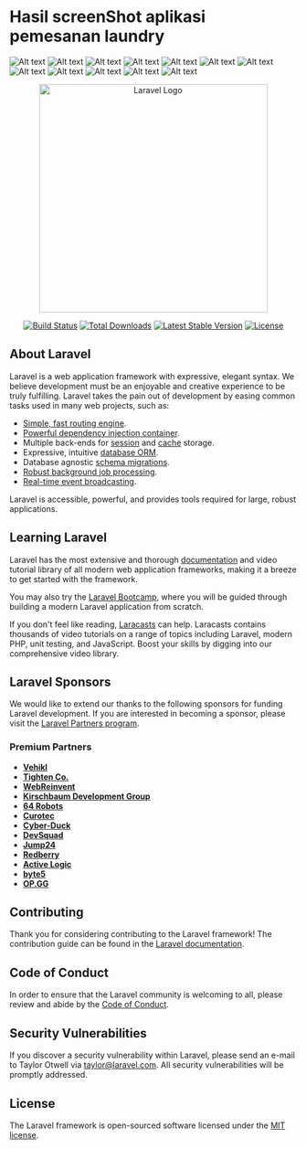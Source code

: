 <h1>Hasil screenShot aplikasi pemesanan laundry</h1>
<img title="a title" alt="Alt text" src="https://github.com/rizkifaizal/Pemesanan-laundry/assets/138428427/12af8dae-1d3c-4a78-9ae2-c11f8962d888">

<img title="a title" alt="Alt text" src="https://github.com/rizkifaizal/Pemesanan-laundry/assets/138428427/8ef009d5-67d0-4faa-821a-524f866e484e">

<img title="a title" alt="Alt text" src="https://github.com/rizkifaizal/Pemesanan-laundry/assets/138428427/57563328-baf1-4d09-b49d-cc68df1565e6">

<img title="a title" alt="Alt text" src="https://github.com/rizkifaizal/Pemesanan-laundry/assets/138428427/2a6b13b1-ceb2-4e97-ad7c-bccb22ca27b1">

<img title="a title" alt="Alt text" src="https://github.com/rizkifaizal/Pemesanan-laundry/assets/138428427/b174f2b9-f660-4e68-b8c2-1a2f1d7d7ff9">

<img title="a title" alt="Alt text" src="https://github.com/rizkifaizal/Pemesanan-laundry/assets/138428427/b60c4fae-36f8-42b8-8323-9a93be4f4669">

<img title="a title" alt="Alt text" src="https://github.com/rizkifaizal/Pemesanan-laundry/assets/138428427/2b1969d1-ed0f-4bff-86b0-88369d03e5e7">

<img title="a title" alt="Alt text" src="https://github.com/rizkifaizal/Pemesanan-laundry/assets/138428427/98930f2d-5c09-4180-b846-86e529d0aaac">

<img title="a title" alt="Alt text" src="https://github.com/rizkifaizal/Pemesanan-laundry/assets/138428427/b0ed45b5-5d72-47db-8e14-743b7a73dbad">

<img title="a title" alt="Alt text" src="https://github.com/rizkifaizal/Pemesanan-laundry/assets/138428427/6ee51287-144c-4e9b-913e-bcda7af43616">

<img title="a title" alt="Alt text" src="https://github.com/rizkifaizal/Pemesanan-laundry/assets/138428427/73c2cd41-e98c-45b2-862b-37fd8e812538">

<img title="a title" alt="Alt text" src="https://github.com/rizkifaizal/Pemesanan-laundry/assets/138428427/46f59c62-6bf6-42c8-afae-96616c8ac404">



<p align="center"><a href="https://laravel.com" target="_blank"><img src="https://raw.githubusercontent.com/laravel/art/master/logo-lockup/5%20SVG/2%20CMYK/1%20Full%20Color/laravel-logolockup-cmyk-red.svg" width="400" alt="Laravel Logo"></a></p>

<p align="center">
<a href="https://github.com/laravel/framework/actions"><img src="https://github.com/laravel/framework/workflows/tests/badge.svg" alt="Build Status"></a>
<a href="https://packagist.org/packages/laravel/framework"><img src="https://img.shields.io/packagist/dt/laravel/framework" alt="Total Downloads"></a>
<a href="https://packagist.org/packages/laravel/framework"><img src="https://img.shields.io/packagist/v/laravel/framework" alt="Latest Stable Version"></a>
<a href="https://packagist.org/packages/laravel/framework"><img src="https://img.shields.io/packagist/l/laravel/framework" alt="License"></a>
</p>

## About Laravel

Laravel is a web application framework with expressive, elegant syntax. We believe development must be an enjoyable and creative experience to be truly fulfilling. Laravel takes the pain out of development by easing common tasks used in many web projects, such as:

- [Simple, fast routing engine](https://laravel.com/docs/routing).
- [Powerful dependency injection container](https://laravel.com/docs/container).
- Multiple back-ends for [session](https://laravel.com/docs/session) and [cache](https://laravel.com/docs/cache) storage.
- Expressive, intuitive [database ORM](https://laravel.com/docs/eloquent).
- Database agnostic [schema migrations](https://laravel.com/docs/migrations).
- [Robust background job processing](https://laravel.com/docs/queues).
- [Real-time event broadcasting](https://laravel.com/docs/broadcasting).

Laravel is accessible, powerful, and provides tools required for large, robust applications.

## Learning Laravel

Laravel has the most extensive and thorough [documentation](https://laravel.com/docs) and video tutorial library of all modern web application frameworks, making it a breeze to get started with the framework.

You may also try the [Laravel Bootcamp](https://bootcamp.laravel.com), where you will be guided through building a modern Laravel application from scratch.

If you don't feel like reading, [Laracasts](https://laracasts.com) can help. Laracasts contains thousands of video tutorials on a range of topics including Laravel, modern PHP, unit testing, and JavaScript. Boost your skills by digging into our comprehensive video library.

## Laravel Sponsors

We would like to extend our thanks to the following sponsors for funding Laravel development. If you are interested in becoming a sponsor, please visit the [Laravel Partners program](https://partners.laravel.com).

### Premium Partners

- **[Vehikl](https://vehikl.com/)**
- **[Tighten Co.](https://tighten.co)**
- **[WebReinvent](https://webreinvent.com/)**
- **[Kirschbaum Development Group](https://kirschbaumdevelopment.com)**
- **[64 Robots](https://64robots.com)**
- **[Curotec](https://www.curotec.com/services/technologies/laravel/)**
- **[Cyber-Duck](https://cyber-duck.co.uk)**
- **[DevSquad](https://devsquad.com/hire-laravel-developers)**
- **[Jump24](https://jump24.co.uk)**
- **[Redberry](https://redberry.international/laravel/)**
- **[Active Logic](https://activelogic.com)**
- **[byte5](https://byte5.de)**
- **[OP.GG](https://op.gg)**

## Contributing

Thank you for considering contributing to the Laravel framework! The contribution guide can be found in the [Laravel documentation](https://laravel.com/docs/contributions).

## Code of Conduct

In order to ensure that the Laravel community is welcoming to all, please review and abide by the [Code of Conduct](https://laravel.com/docs/contributions#code-of-conduct).

## Security Vulnerabilities

If you discover a security vulnerability within Laravel, please send an e-mail to Taylor Otwell via [taylor@laravel.com](mailto:taylor@laravel.com). All security vulnerabilities will be promptly addressed.

## License

The Laravel framework is open-sourced software licensed under the [MIT license](https://opensource.org/licenses/MIT).
